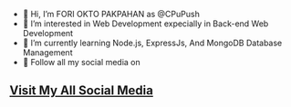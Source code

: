 - 👋 Hi,  I’m FORI OKTO PAKPAHAN as @CPuPush
- 👀 I’m interested in Web Development expecially in Back-end Web Development
- 🌱 I’m currently learning Node.js, ExpressJs, And MongoDB Database Management
- 👀 Follow all my social media on <br>
<h2><a href="https://cpupush.github.io">Visit My All Social Media</a></h2>


<!---
CPuPush/CPuPush is a ✨ special ✨ repository because its `README.md` (this file) appears on your GitHub profile.
You can click the Preview link to take a look at your changes.
--->
